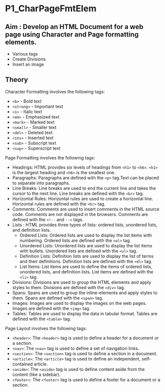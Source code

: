 # P1_CharPageFmtElem

## Aim : Develop an HTML Document for a web page using Character and Page formatting elements.

- Various tags
- Create Divisions
- Insert an image

## Theory

Character Formatting involves the following tags:

- `<b>` - Bold text
- `<strong>` - Important text
- `<i>` - Italic text
- `<em>` - Emphasized text
- `<mark>` - Marked text
- `<small>` - Smaller text
- `<del>` - Deleted text
- `<ins>` - Inserted text
- `<sub>` - Subscript text
- `<sup>` - Superscript text

Page Formatting involves the following tags:

- Headings: HTML provides six levels of headings from `<h1>` to `<h6>`. `<h1>` is the largest heading and `<h6>` is the smallest one.
- Paragraphs: Paragraphs are defined with the `<p>` tag.Text can be placed to separate into paragraphs.
- Line Breaks: Line breaks are used to end the current line and takes the cursor to the next line. Line breaks are defined with the `<br>` tag.
- Horizontal Rules: Horizontal rules are used to create a horizontal line. Horizontal rules are defined with the `<hr>` tag.
- Comments: Comments are used to insert comments in the HTML source code. Comments are not displayed in the browsers. Comments are defined with the `<!--` and `-->` tags.
- Lists : HTML provides three types of lists: ordered lists, unordered lists, and definition lists.
  - Ordered Lists: Ordered lists are used to display the list items with numbering. Ordered lists are defined with the `<ol>` tag.
  - Unordered Lists: Unordered lists are used to display the list items with bullets. Unordered lists are defined with the `<ul>` tag.
  - Definition Lists: Definition lists are used to display the list of terms and their definitions. Definition lists are defined with the `<dl>` tag.
  - List Items: List items are used to define the items of ordered lists, unordered lists, and definition lists. List items are defined with the `<li>` tag.
- Divisions: Divisions are used to group the HTML elements and apply styles to them. Divisions are defined with the `<div>` tag.
- Spans: Spans are used to group the inline-elements and apply styles to them. Spans are defined with the `<span>` tag.
- Images: Images are used to display the images on the web pages. Images are defined with the `<img>` tag.
- Tables: Tables are used to display the data in tabular format. Tables are defined with the `<table>` tag.

Page Layout involves the following tags:

- `<header>`: The `<header>` tag is used to define a header for a document or a section.
- `<nav>`: The `<nav>` tag is used to define a set of navigation links.
- `<section>`: The `<section>` tag is used to define a section in a document.
- `<article>`: The `<article>` tag is used to define an independent, self-contained article.
- `<aside>`: The `<aside>` tag is used to define content aside from the content (like a sidebar).
- `<footer>`: The `<footer>` tag is used to define a footer for a document or a section.
